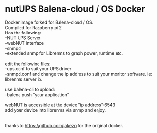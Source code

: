 # nutUPS Balena-cloud / OS Docker

Docker image forked for Balena-cloud / OS.<br>
Compiled for Raspberry pi 2<br>
Has the following:<br>
-NUT UPS Server<br>
-webNUT interface<br>
-snmpd <br>
-extended snmp for Librenms to graph power, runtime etc.<br>
<br>
edit the following files:<br>
-ups.conf to suit your UPS driver<br>
-snmpd.conf and change the ip address to suit your monitor software. ie: librenms server ip.<br>
<br>
use balena-cli to upload:<br>
-balena push "your application"<br> 
<br>
webNUT is accessible at the device "ip address":6543<br>
add your device into librenms via snmp and enjoy.<br>
<br>
<br>
thanks to https://github.com/jakezp for the original docker.




